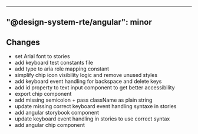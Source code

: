 ---
  "@design-system-rte/angular": minor
  ---
  
  ## Changes

- set Arial font to stories
- add keyboard test constants file
- add type to aria role mapping constant
- simplify chip icon visibility logic and remove unused styles
- add keyboard event handling for backspace and delete keys
- add id property to text input component to get better accessibility
- export chip component
- add missing semicolon + pass className as plain string
- update missing correct keyboard event handling syntaxe in stories
- add angular storybook component
- update keyboard event handling in stories to use correct syntax
- add angular chip component
